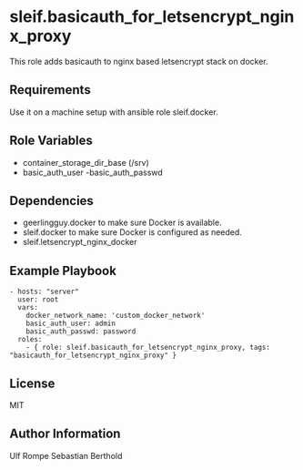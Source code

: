 sleif.basicauth_for_letsencrypt_nginx_proxy
============

This role adds basicauth to nginx based letsencrypt stack on docker.

Requirements
------------

Use it on a machine setup with ansible role sleif.docker.

Role Variables
--------------
- container_storage_dir_base (/srv)
- basic_auth_user
 -basic_auth_passwd

Dependencies
------------

- geerlingguy.docker to make sure Docker is available.
- sleif.docker to make sure Docker is configured as needed.
- sleif.letsencrypt_nginx_docker

Example Playbook
----------------

    - hosts: "server"
      user: root
      vars:
        docker_network_name: 'custom_docker_network'
        basic_auth_user: admin
        basic_auth_passwd: password
      roles:
        - { role: sleif.basicauth_for_letsencrypt_nginx_proxy, tags: "basicauth_for_letsencrypt_nginx_proxy" }

License
-------

MIT

Author Information
------------------

Ulf Rompe
Sebastian Berthold
